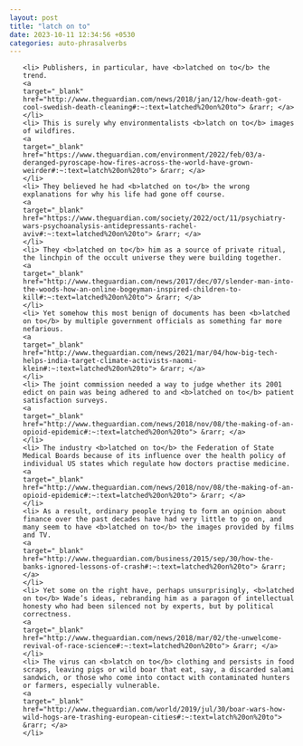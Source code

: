 ```yaml
---
layout: post
title: "latch on to"
date: 2023-10-11 12:34:56 +0530
categories: auto-phrasalverbs
---
```

<ol>

    <li> Publishers, in particular, have <b>latched on to</b> the trend.
    <a 
    target="_blank" 
    href="http://www.theguardian.com/news/2018/jan/12/how-death-got-cool-swedish-death-cleaning#:~:text=latched%20on%20to"> &rarr; </a>
    </li>
    <li> This is surely why environmentalists <b>latch on to</b> images of wildfires.
    <a 
    target="_blank" 
    href="https://www.theguardian.com/environment/2022/feb/03/a-deranged-pyroscape-how-fires-across-the-world-have-grown-weirder#:~:text=latch%20on%20to"> &rarr; </a>
    </li>
    <li> They believed he had <b>latched on to</b> the wrong explanations for why his life had gone off course.
    <a 
    target="_blank" 
    href="https://www.theguardian.com/society/2022/oct/11/psychiatry-wars-psychoanalysis-antidepressants-rachel-aviv#:~:text=latched%20on%20to"> &rarr; </a>
    </li>
    <li> They <b>latched on to</b> him as a source of private ritual, the linchpin of the occult universe they were building together.
    <a 
    target="_blank" 
    href="http://www.theguardian.com/news/2017/dec/07/slender-man-into-the-woods-how-an-online-bogeyman-inspired-children-to-kill#:~:text=latched%20on%20to"> &rarr; </a>
    </li>
    <li> Yet somehow this most benign of documents has been <b>latched on to</b> by multiple government officials as something far more nefarious.
    <a 
    target="_blank" 
    href="http://www.theguardian.com/news/2021/mar/04/how-big-tech-helps-india-target-climate-activists-naomi-klein#:~:text=latched%20on%20to"> &rarr; </a>
    </li>
    <li> The joint commission needed a way to judge whether its 2001 edict on pain was being adhered to and <b>latched on to</b> patient satisfaction surveys.
    <a 
    target="_blank" 
    href="http://www.theguardian.com/news/2018/nov/08/the-making-of-an-opioid-epidemic#:~:text=latched%20on%20to"> &rarr; </a>
    </li>
    <li> The industry <b>latched on to</b> the Federation of State Medical Boards because of its influence over the health policy of individual US states which regulate how doctors practise medicine.
    <a 
    target="_blank" 
    href="http://www.theguardian.com/news/2018/nov/08/the-making-of-an-opioid-epidemic#:~:text=latched%20on%20to"> &rarr; </a>
    </li>
    <li> As a result, ordinary people trying to form an opinion about finance over the past decades have had very little to go on, and many seem to have <b>latched on to</b> the images provided by films and TV.
    <a 
    target="_blank" 
    href="http://www.theguardian.com/business/2015/sep/30/how-the-banks-ignored-lessons-of-crash#:~:text=latched%20on%20to"> &rarr; </a>
    </li>
    <li> Yet some on the right have, perhaps unsurprisingly, <b>latched on to</b> Wade’s ideas, rebranding him as a paragon of intellectual honesty who had been silenced not by experts, but by political correctness.
    <a 
    target="_blank" 
    href="http://www.theguardian.com/news/2018/mar/02/the-unwelcome-revival-of-race-science#:~:text=latched%20on%20to"> &rarr; </a>
    </li>
    <li> The virus can <b>latch on to</b> clothing and persists in food scraps, leaving pigs or wild boar that eat, say, a discarded salami sandwich, or those who come into contact with contaminated hunters or farmers, especially vulnerable.
    <a 
    target="_blank" 
    href="http://www.theguardian.com/world/2019/jul/30/boar-wars-how-wild-hogs-are-trashing-european-cities#:~:text=latch%20on%20to"> &rarr; </a>
    </li>